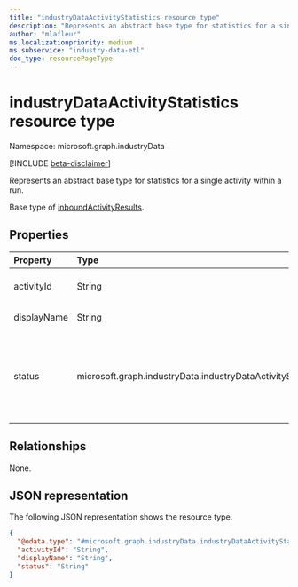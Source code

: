 ```yaml
---
title: "industryDataActivityStatistics resource type"
description: "Represents an abstract base type for statistics for a single activity within a run."
author: "mlafleur"
ms.localizationpriority: medium
ms.subservice: "industry-data-etl"
doc_type: resourcePageType
---
```


# industryDataActivityStatistics resource type

Namespace: microsoft.graph.industryData

[!INCLUDE [beta-disclaimer](../../includes/beta-disclaimer.md)]

Represents an abstract base type for statistics for a single activity within a run.

Base type of [inboundActivityResults](industrydata-inboundactivityresults.md).

## Properties

| Property    | Type                       | Description                                                                                                                                                                                  |
| :---------- | :------------------------- | :------------------------------------------------------------------------------------------------------------------------------------------------------------------------------------------- |
| activityId  | String                     | The identifier for the activity that is being reported on.                                                                                                                                   |
| displayName | String                     | The display name of the underlying flow.                                                                                                         |
| status      | microsoft.graph.industryData.industryDataActivityStatus | The latest status of the activity in the run. The possible values are: `inProgress`, `skipped`, `failed`, `completed`, `completedWithErrors`, `completedWithWarnings`, `unknownFutureValue`. |

## Relationships

None.

## JSON representation

The following JSON representation shows the resource type.

<!-- {
  "blockType": "resource",
  "@odata.type": "microsoft.graph.industryData.industryDataActivityStatistics"
}
-->

```json
{
  "@odata.type": "#microsoft.graph.industryData.industryDataActivityStatistics",
  "activityId": "String",
  "displayName": "String",
  "status": "String"
}
```
